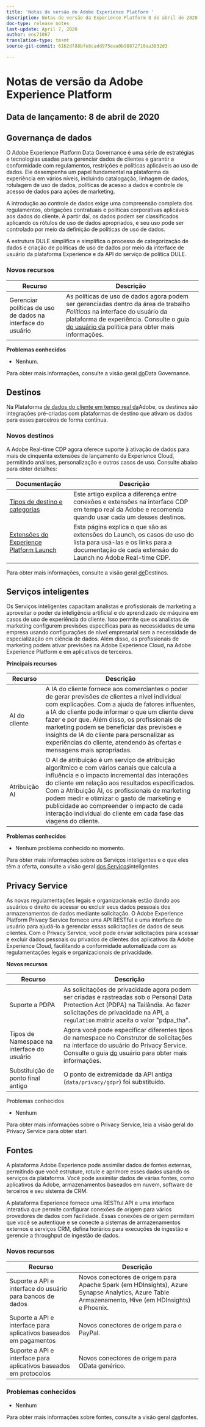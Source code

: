 ```yaml
---
title: 'Notas de versão do Adobe Experience Platform '
description: Notas de versão da Experience Platform 8 de abril de 2020
doc-type: release notes
last-update: April 7, 2020
author: ens71067
translation-type: tm+mt
source-git-commit: 61b2df88bfe8cadd975eaa0b98872710aa3832d3

---
```



# Notas de versão da Adobe Experience Platform

## Data de lançamento: 8 de abril de 2020

## Governança de dados

O Adobe Experience Platform Data Governance é uma série de estratégias e tecnologias usadas para gerenciar dados de clientes e garantir a conformidade com regulamentos, restrições e políticas aplicáveis ao uso de dados. Ele desempenha um papel fundamental na plataforma da experiência em vários níveis, incluindo catalogação, linhagem de dados, rotulagem de uso de dados, políticas de acesso a dados e controle de acesso de dados para ações de marketing.

A introdução ao controle de dados exige uma compreensão completa dos regulamentos, obrigações contratuais e políticas corporativas aplicáveis aos dados do cliente. A partir daí, os dados podem ser classificados aplicando os rótulos de uso de dados apropriados, e seu uso pode ser controlado por meio da definição de políticas de uso de dados.

A estrutura DULE simplifica e simplifica o processo de categorização de dados e criação de políticas de uso de dados por meio da interface de usuário da plataforma Experience e da API do serviço de política DULE.

### Novos recursos

| Recurso | Descrição |
| -----------| ---------- |
| Gerenciar políticas de uso de dados na interface do usuário | As políticas de uso de dados agora podem ser gerenciadas dentro da área de trabalho _Políticas_ na interface do usuário da plataforma de experiência. Consulte o guia [do usuário da](../../data-governance/policies/user-guide.md) política para obter mais informações. |

**Problemas conhecidos**

* Nenhum.

Para obter mais informações, consulte a visão geral [do](../../data-governance/home.md)Data Governance.


## Destinos

Na Plataforma [de dados do cliente em tempo real da](../../rtcdp/overview.md)Adobe, os destinos são integrações pré-criadas com plataformas de destino que ativam os dados para esses parceiros de forma contínua.

### Novos destinos

A Adobe Real-time CDP agora oferece suporte à ativação de dados para mais de cinquenta extensões de lançamento da Experience Cloud, permitindo análises, personalização e outros casos de uso. Consulte abaixo para obter detalhes:

| Documentação | Descrição |
|--- | ---|
| [Tipos de destino e categorias](/help/rtcdp/destinations/destination-types.md) | Este artigo explica a diferença entre conexões e extensões na interface CDP em tempo real da Adobe e recomenda quando usar cada um desses destinos. |
| [Extensões do Experience Platform Launch](/help/rtcdp/destinations/experience-platform-launch-extensions.md) | Esta página explica o que são as extensões do Launch, os casos de uso do lista para usá-las e os links para a documentação de cada extensão do Launch no Adobe Real-time CDP. |

Para obter mais informações, consulte a visão geral [de](/help/rtcdp/destinations/destinations-overview.md)Destinos.

## Serviços inteligentes

Os Serviços inteligentes capacitam analistas e profissionais de marketing a aproveitar o poder da inteligência artificial e do aprendizado de máquina em casos de uso de experiência do cliente. Isso permite que os analistas de marketing configurem previsões específicas para as necessidades de uma empresa usando configurações de nível empresarial sem a necessidade de especialização em ciência de dados. Além disso, os profissionais de marketing podem ativar previsões na Adobe Experience Cloud, na Adobe Experience Platform e em aplicativos de terceiros.

**Principais recursos**

| Recurso | Descrição |
|---|---|
| AI do cliente | A IA do cliente fornece aos comerciantes o poder de gerar previsões de clientes a nível individual com explicações. Com a ajuda de fatores influentes, a IA do cliente pode informar o que um cliente deve fazer e por que. Além disso, os profissionais de marketing podem se beneficiar das previsões e insights de IA do cliente para personalizar as experiências do cliente, atendendo às ofertas e mensagens mais apropriadas. |
| Atribuição AI | O AI de atribuição é um serviço de atribuição algorítmico e com vários canais que calcula a influência e o impacto incremental das interações do cliente em relação aos resultados especificados. Com a Atribuição AI, os profissionais de marketing podem medir e otimizar o gasto de marketing e publicidade ao compreender o impacto de cada interação individual do cliente em cada fase das viagens do cliente. |

**Problemas conhecidos**

* Nenhum problema conhecido no momento.

Para obter mais informações sobre os Serviços inteligentes e o que eles têm a oferta, consulte a visão geral [dos Serviços](../../intelligent-services/home.md)inteligentes.

## Privacy Service

As novas regulamentações legais e organizacionais estão dando aos usuários o direito de acessar ou excluir seus dados pessoais dos armazenamentos de dados mediante solicitação. O Adobe Experience Platform Privacy Service fornece uma API RESTful e uma interface de usuário para ajudá-lo a gerenciar essas solicitações de dados de seus clientes. Com o Privacy Service, você pode enviar solicitações para acessar e excluir dados pessoais ou privados de clientes dos aplicativos da Adobe Experience Cloud, facilitando a conformidade automatizada com as regulamentações legais e organizacionais de privacidade.

**Novos recursos**

| Recurso | Descrição |
| --- | --- |
| Suporte a PDPA | As solicitações de privacidade agora podem ser criadas e rastreadas sob o Personal Data Protection Act (PDPA) na Tailândia. Ao fazer solicitações de privacidade na API, a `regulation` matriz aceita o valor &quot;pdpa_tha&quot;. |
| Tipos de Namespace na interface do usuário | Agora você pode especificar diferentes tipos de namespace no Construtor de solicitações na interface do usuário do Privacy Service. Consulte o guia [do](../../privacy-service/ui/user-guide.md) usuário para obter mais informações. |
| Substituição de ponto final antigo | O ponto de extremidade da API antiga (`data/privacy/gdpr`) foi substituído. |

Problemas conhecidos

* Nenhum

Para obter mais informações sobre o Privacy Service, leia a visão geral [](../../privacy-service/home.md)do Privacy Service para obter start.

## Fontes

A plataforma Adobe Experience pode assimilar dados de fontes externas, permitindo que você estruture, rotule e aprimore esses dados usando os serviços da plataforma. Você pode assimilar dados de várias fontes, como aplicativos da Adobe, armazenamentos baseados em nuvem, software de terceiros e seu sistema de CRM.

A plataforma Experience fornece uma RESTful API e uma interface interativa que permite configurar conexões de origem para vários provedores de dados com facilidade. Essas conexões de origem permitem que você se autentique e se conecte a sistemas de armazenamentos externos e serviços CRM, defina horários para execuções de ingestão e gerencie a throughput de ingestão de dados.

### Novos recursos

| Recurso | Descrição |
| ------- | ----------- |
| Suporte a API e interface do usuário para bancos de dados | Novos conectores de origem para Apache Spark (em HDInsights), Azure Synapse Analytics, Azure Table Armazenamento, Hive (em HDInsights) e Phoenix. |
| Suporte a API e interface para aplicativos baseados em pagamentos | Novos conectores de origem para o PayPal. |
| Suporte a API e interface para aplicativos baseados em protocolos | Novos conectores de origem para OData genérico. |

### Problemas conhecidos

* Nenhum

Para obter mais informações sobre fontes, consulte a visão geral [das](../../source-connectors/home.md)fontes.